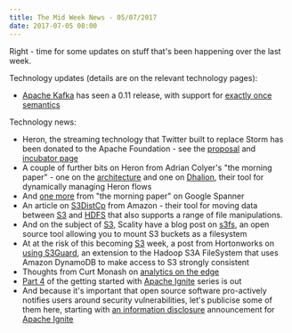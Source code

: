 ```yaml
---
title: The Mid Week News - 05/07/2017
date: 2017-07-05 08:00
---
```

Right - time for some updates on stuff that's been happening over the last week.
<!--more-->

Technology updates (details are on the relevant technology pages):

* [Apache Kafka](/technologies/apache-kafka) has seen a 0.11 release, with support for [exactly once semantics](https://www.confluent.io/blog/exactly-once-semantics-are-possible-heres-how-apache-kafka-does-it/)

Technology news:

* Heron, the streaming technology that Twitter built to replace Storm has been donated to the Apache Foundation - see the [proposal](https://wiki.apache.org/incubator/HeronProposal) and [incubator page](http://incubator.apache.org/projects/heron)
* A couple of further bits on Heron from Adrian Colyer's "the morning paper" - one on the [architecture](https://blog.acolyer.org/2017/06/29/twitter-heron-towards-extensible-streaming-engines/) and one on [Dhalion](https://blog.acolyer.org/2017/06/30/dhalion-self-regulating-stream-processing-in-heron/), their tool for dynamically managing Heron flows
* And [one more](https://blog.acolyer.org/2017/07/03/spanner-becoming-a-sql-system/) from "the morning paper" on Google Spanner
* An article on [S3DistCp](https://aws.amazon.com/blogs/big-data/seven-tips-for-using-s3distcp-on-amazon-emr-to-move-data-efficiently-between-hdfs-and-amazon-s3/) from Amazon - their tool for moving data between [S3](/technologies/amazon-s3/) and [HDFS](/technologies/apache-hadoop/hdfs/) that also supports a range of file manipulations.
* And on the subject of [S3](/technologies/amazon-s3/), Scality have a blog post on [s3fs](http://www.scality.com/blog/ever-wanted-filesystem-s3-store/), an open source tool allowing you to mount S3 buckets as a filesystem
* At at the risk of this becoming [S3](/technologies/amazon-s3/) week, a post from Hortonworks on [using S3Guard](https://hortonworks.com/blog/s3guard-amazon-s3-consistency/), an extension to the Hadoop S3A FileSystem that uses Amazon DynamoDB to make access to S3 strongly consistent
* Thoughts from Curt Monash on [analytics on the edge](http://www.dbms2.com/2017/06/30/analytics-on-the-edge/)
* [Part 4](https://www.gridgain.com/resources/blog/getting-started-apacher-ignitetm-part-4) of the getting started with [Apache Ignite](/technologies/apache-ignite) series is out
* And because it's important that open source software pro-actively notifies users around security vulnerabilities, let's publicise some of them here, starting with [an information disclosure](http://mail-archives.apache.org/mod_mbox/www-announce/201706.mbox/%3CC6768663-E7C6-48CC-A480-400218F23486%40apache.org%3E) announcement for [Apache Ignite](/technologies/apache-ignite)